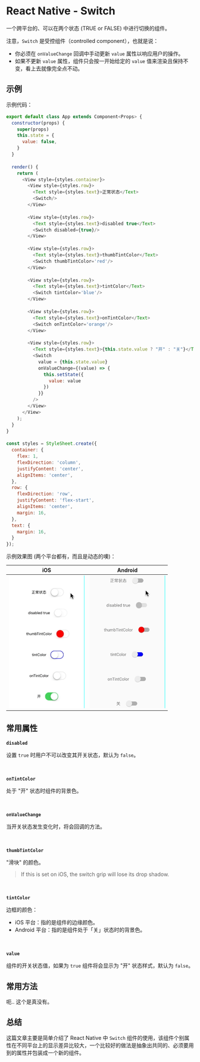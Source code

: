 # React Native - Switch

一个跨平台的、可以在两个状态 (TRUE or FALSE) 中进行切换的组件。

注意，`Switch` 是受控组件（controlled component），也就是说：
* 你必须在 `onValueChange` 回调中手动更新 `value` 属性以响应用户的操作。
* 如果不更新 `value` 属性，组件只会按一开始给定的 `value` 值来渲染且保持不变，看上去就像完全点不动。

## 示例

示例代码：

```js
export default class App extends Component<Props> {
  constructor(props) {
    super(props)
    this.state = {
      value: false,
    }
  }

  render() {
    return (
      <View style={styles.container}>
        <View style={styles.row}>
          <Text style={styles.text}>正常状态</Text>
          <Switch/>
        </View>

        <View style={styles.row}>
          <Text style={styles.text}>disabled true</Text>
          <Switch disabled={true}/>
        </View>

        <View style={styles.row}>
          <Text style={styles.text}>thumbTintColor</Text>
          <Switch thumbTintColor='red'/>
        </View>

        <View style={styles.row}>
          <Text style={styles.text}>tintColor</Text>
          <Switch tintColor='blue'/>
        </View>

        <View style={styles.row}>
          <Text style={styles.text}>onTintColor</Text>
          <Switch onTintColor='orange'/>
        </View>

        <View style={styles.row}>
          <Text style={styles.text}>{this.state.value ? "开" : "关"}</Text>
          <Switch
            value = {this.state.value}
            onValueChange={(value) => {
              this.setState({
                value: value
              })
            }}
          />
        </View>
      </View>
    );
  }
}

const styles = StyleSheet.create({
  container: {
    flex: 1,
    flexDirection: 'column',
    justifyContent: 'center',
    alignItems: 'center',
  },
  row: {
    flexDirection: 'row',
    justifyContent: 'flex-start',
    alignItems: 'center',
    margin: 16,
  },
  text: {
    margin: 16,
  }
});
```

示例效果图 (两个平台都有，而且是动态的噢)：

| iOS | Android
| -- | --
| ![](./res/ios.gif) | ![](./res/android.gif)


## 常用属性

**`disabled`**

设置 `true` 时用户不可以改变其开关状态，默认为 `false`。

<br/>


**`onTintColor`**

处于 "开" 状态时组件的背景色。

<br/>


**`onValueChange`**

当开关状态发生变化时，将会回调的方法。

<br/>


**`thumbTintColor`**

"滑块" 的颜色。

> If this is set on iOS, the switch grip will lose its drop shadow.

<br/>

**`tintColor`**

边框的颜色：
* iOS 平台：指的是组件的边缘颜色。
* Android 平台：指的是组件处于「关」状态时的背景色。

<br/>


**`value`**

组件的开关状态值，如果为 `true` 组件将会显示为 "开" 状态样式，默认为 `false`。


## 常用方法

呃.. 这个是真没有。


## 总结

这篇文章主要是简单介绍了 React Native 中 `Switch` 组件的使用，该组件个别属性在不同平台上的显示差异比较大，一个比较好的做法是抽象出共同的、必须要用到的属性并包装成一个新的组件。